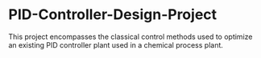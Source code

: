 # PID-Controller-Design-Project
This project encompasses the classical control methods used to optimize an existing PID controller plant used in a chemical process plant.

